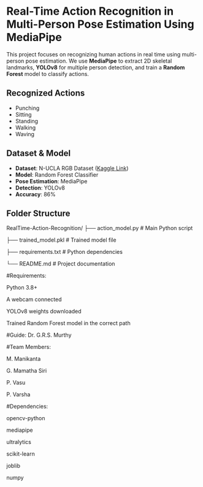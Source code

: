 # Real-Time Action Recognition in Multi-Person Pose Estimation Using MediaPipe
This project focuses on recognizing human actions in real time using multi-person pose estimation. We use **MediaPipe** to extract 2D skeletal landmarks, **YOLOv8** for multiple person detection, and train a **Random Forest** model to classify actions.
## Recognized Actions

- Punching  
- Sitting  
- Standing  
- Walking  
- Waving

## Dataset & Model

- **Dataset**: N-UCLA RGB Dataset ([Kaggle Link](https://www.kaggle.com/datasets/akshayjain22/n-ucla-rgb))
- **Model**: Random Forest Classifier
- **Pose Estimation**: MediaPipe
- **Detection**: YOLOv8
- **Accuracy**: 86%

## Folder Structure

RealTime-Action-Recognition/
├── action_model.py # Main Python script

├── trained_model.pkl # Trained model file 

├── requirements.txt # Python dependencies

└── README.md # Project documentation

#Requirements:

Python 3.8+

A webcam connected

YOLOv8 weights downloaded

Trained Random Forest model in the correct path

#Guide: Dr. G.R.S. Murthy

#Team Members:

M. Manikanta

G. Mamatha Siri

P. Vasu

P. Varsha

#Dependencies:

opencv-python

mediapipe

ultralytics

scikit-learn

joblib

numpy

